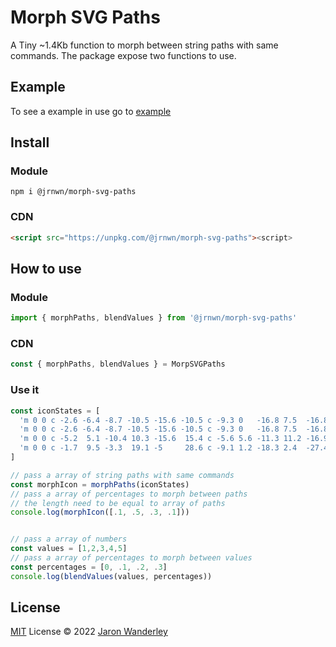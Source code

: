 # Morph SVG Paths
A Tiny ~1.4Kb function to morph between string paths with same commands. The package expose two functions to use.
## Example
To see a example in use go to [example](https://jaronwanderley.github.io/morph-svg-paths)

## Install
### Module

```
npm i @jrnwn/morph-svg-paths
```

### CDN

```html
<script src="https://unpkg.com/@jrnwn/morph-svg-paths"><script>
```

## How to use
### Module

```javascript
import { morphPaths, blendValues } from '@jrnwn/morph-svg-paths'
```

### CDN

```javascript
const { morphPaths, blendValues } = MorpSVGPaths
```

### Use it

```javascript
const iconStates = [
  'm 0 0 c -2.6 -6.4 -8.7 -10.5 -15.6 -10.5 c -9.3 0   -16.8 7.5  -16.8 16.8 c 0   9.3 7.5  16.8 16.8 16.8 c 6.9 0   13  -4.2  15.6 -10.5 c 2.6  6.4  8.7   10.5 15.6  10.5 c 9.3 0 16.8 -7.5 16.8 -16.8     c  0   -9.3 -7.5  -16.8 -16.8 -16.8 c -6.9  0   -13    4.2  -15.6  10.5 z',
  'm 0 0 c -2.6 -6.4 -8.7 -10.5 -15.6 -10.5 c -9.3 0   -16.8 7.5  -16.8 16.8 c 0   9.3 10.6 18.8 16.8 24.8 c 5   4.7 9.8  8.9  15.6  12.7 c 5.4 -3.8  10.7 -8.7  15.6 -12.7 c 7.2 -5.9 16.8 -15.5 16.8 -24.8 c  0   -9.3 -7.5  -16.8 -16.8 -16.8 c -6.9  0   -13    4.2  -15.6  10.5 z',
  'm 0 0 c -5.2  5.1 -10.4 10.3 -15.6  15.4 c -5.6 5.6 -11.3 11.2 -16.9 16.8 c 5.6 5.6 11.3 11.2 16.9 16.8 c 5.2 5.3 10.4 10.6 15.6  15.9 c 5.2 -5.3  10.4 -10.6 15.6 -15.9 c 5.6 -5.6 11.2 -11.2 16.8 -16.8 c -5.6 -5.6 -11.2 -11.2 -16.8 -16.8 c -5.2 -5.1 -10.4 -10.3 -15.6 -15.4 z',
  'm 0 0 c -1.7  9.5 -3.3  19.1 -5     28.6 c -9.1 1.2 -18.3 2.4  -27.4 3.6  c 9.1 1.9 18.3 3.8  27.4 5.7  c 1.7 9   3.3  18.1 5     27.1 c 1.5 -9 3 -18.1  4.5 -27.1       c 9.3 -1.9 18.7 -3.8 28 -5.7     c -9.3 -1.4 -18.7 -2.7  -28   -4.1  c -1.5 -9.4 -3    -18.7 -4.5  -28.1 z',
]

// pass a array of string paths with same commands
const morphIcon = morphPaths(iconStates)
// pass a array of percentages to morph between paths
// the length need to be equal to array of paths
console.log(morphIcon([.1, .5, .3, .1]))


// pass a array of numbers
const values = [1,2,3,4,5]
// pass a array of percentages to morph between values
const percentages = [0, .1, .2, .3]
console.log(blendValues(values, percentages))
```

## License

[MIT](./LICENSE.md) License © 2022 [Jaron Wanderley](https://github.com/jaronwanderley)